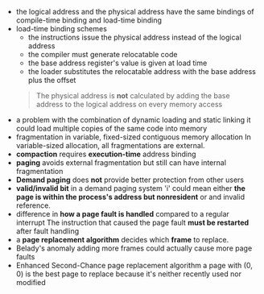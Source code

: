 - the logical address and the physical address have the same bindings of compile-time binding and load-time binding
- load-time binding schemes
	- the instructions issue the physical address instead of the logical address
	- the compiler must generate relocatable code
	- the base address register's value is given at load time
	- the loader substitutes the relocatable address with the base address plus the offset
	> The physical address is **not** calculated by adding the base address to the logical address on every memory access
- a problem with the combination of dynamic loading and static linking
	it could load multiple copies of the same code into memory
- fragmentation in variable, fixed-sized contiguous memory allocation
	In variable-sized allocation, all fragmentations are external.
- **compaction** requires **execution-time** address binding
- **paging** avoids external fragmentation but still can have internal fragmentation
- **Demand paging** does **not** provide better protection from other users
- **valid/invalid bit** in a demand paging system
	'i' could mean either **the page is within the process's address but nonresident** or and invalid reference.
- difference in **how a page fault is handled** compared to a regular interrupt
	The instruction that caused the page fault **must be restarted** after fault handling
- a **page replacement algorithm** decides which **frame** to replace.
- Belady's anomaly
	adding more frames could actually cause more page faults
- Enhanced Second-Chance page replacement algorithm
	a page with (0, 0) is the best page to replace because it's neither recently used nor modified
